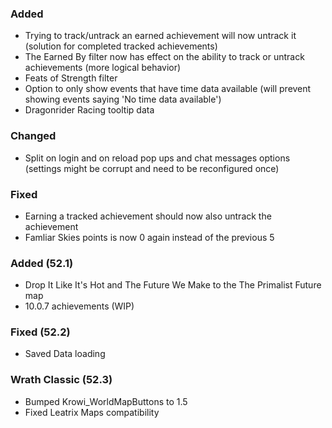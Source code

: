 <p><h3>Added</h3></p>
<ul>
<li>Trying to track/untrack an earned achievement will now untrack it (solution for completed tracked achievements)</li>
<li>The Earned By filter now has effect on the ability to track or untrack achievements (more logical behavior)</li>
<li>Feats of Strength filter</li>
<li>Option to only show events that have time data available (will prevent showing events saying 'No time data available')</li>
<li>Dragonrider Racing tooltip data</li>
</ul>
<p><h3>Changed</h3></p>
<ul>
<li>Split on login and on reload pop ups and chat messages options (settings might be corrupt and need to be reconfigured once)</li>
</ul>
<p><h3>Fixed</h3></p>
<ul>
<li>Earning a tracked achievement should now also untrack the achievement</li>
<li>Famliar Skies points is now 0 again instead of the previous 5</li>
</ul>
<p><h3>Added (52.1)</h3></p>
<ul>
<li>Drop It Like It's Hot and The Future We Make to the The Primalist Future map</li>
<li>10.0.7 achievements (WIP)</li>
</ul>
<p><h3>Fixed (52.2)</h3></p>
<ul>
<li>Saved Data loading</li>
</ul>
<p><h3>Wrath Classic (52.3)</h3></p>
<ul>
<li>Bumped Krowi_WorldMapButtons to 1.5</li>
<li>Fixed Leatrix Maps compatibility</li>
</ul>
